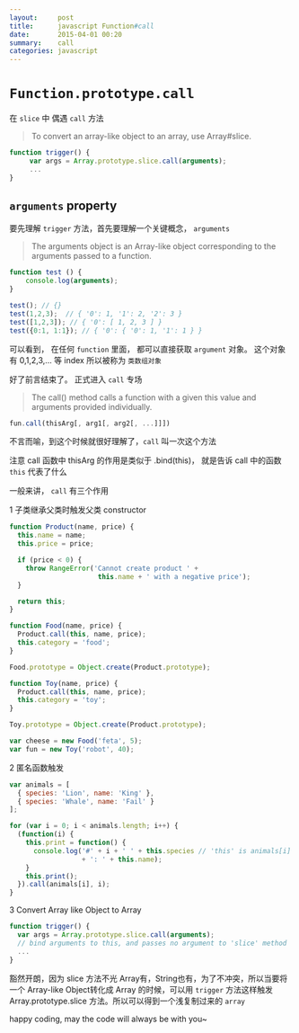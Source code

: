 ```yaml
---
layout:     post
title:      javascript Function#call
date:       2015-04-01 00:20
summary:    call
categories: javascript
---
```


# `Function.prototype.call`

在 `slice` 中 偶遇 `call` 方法

> To convert an array-like object to an array, use Array#slice.

``` javascript
function trigger() {
     var args = Array.prototype.slice.call(arguments);
     ...
}
```

## `arguments` property

要先理解 `trigger` 方法，首先要理解一个关键概念， `arguments`

> The arguments object is an Array-like object corresponding to the arguments passed to a function.

``` javascript
function test () {
    console.log(arguments);
}

test(); // {}
test(1,2,3);  // { '0': 1, '1': 2, '2': 3 }
test([1,2,3]); // { '0': [ 1, 2, 3 ] }
test({0:1, 1:1}); // { '0': { '0': 1, '1': 1 } }
```

可以看到， 在任何 `function` 里面， 都可以直接获取 `argument` 对象。 这个对象有 0,1,2,3,... 等 index 所以被称为 `类数组对象`

好了前言结束了。 正式进入 `call` 专场

> The call() method calls a function with a given this value and arguments provided individually.

``` javascript
fun.call(thisArg[, arg1[, arg2[, ...]]])
```

不言而喻，到这个时候就很好理解了，`call` 叫一次这个方法

注意 call 函数中 thisArg 的作用是类似于 .bind(this)， 就是告诉 call 中的函数 `this` 代表了什么

一般来讲， `call` 有三个作用

1 子类继承父类时触发父类 constructor

``` javascript
function Product(name, price) {
  this.name = name;
  this.price = price;

  if (price < 0) {
    throw RangeError('Cannot create product ' +
                      this.name + ' with a negative price');
  }

  return this;
}

function Food(name, price) {
  Product.call(this, name, price);
  this.category = 'food';
}

Food.prototype = Object.create(Product.prototype);

function Toy(name, price) {
  Product.call(this, name, price);
  this.category = 'toy';
}

Toy.prototype = Object.create(Product.prototype);

var cheese = new Food('feta', 5);
var fun = new Toy('robot', 40);
```

2 匿名函数触发

``` javascript
var animals = [
  { species: 'Lion', name: 'King' },
  { species: 'Whale', name: 'Fail' }
];

for (var i = 0; i < animals.length; i++) {
  (function(i) {
    this.print = function() {
      console.log('#' + i + ' ' + this.species // 'this' is animals[i] out side
                  + ': ' + this.name);
    }
    this.print();
  }).call(animals[i], i);
}
```

3 Convert Array like Object to Array

``` javascript
function trigger() {
  var args = Array.prototype.slice.call(arguments);
  // bind arguments to this, and passes no argument to 'slice' method
  ...
}
```

豁然开朗，因为 slice 方法不光 Array有，String也有，为了不冲突，所以当要将一个 Array-like Object转化成 Array 的时候，可以用 `trigger` 方法这样触发 Array.prototype.slice 方法。所以可以得到一个浅复制过来的 `array`


happy coding, may the code will always be with you~
